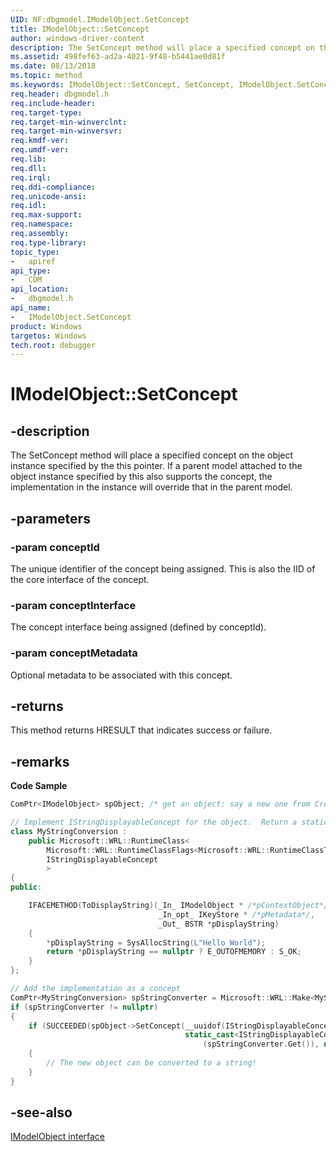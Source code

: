 ```yaml
---
UID: NF:dbgmodel.IModelObject.SetConcept
title: IModelObject::SetConcept
author: windows-driver-content
description: The SetConcept method will place a specified concept on the object instance specified by the this pointer. 
ms.assetid: 498fef63-ad2a-4021-9f48-b5441ae0d81f
ms.date: 08/13/2018 
ms.topic: method
ms.keywords: IModelObject::SetConcept, SetConcept, IModelObject.SetConcept, IModelObject::SetConcept, IModelObject.SetConcept
req.header: dbgmodel.h
req.include-header:
req.target-type:
req.target-min-winverclnt:
req.target-min-winversvr:
req.kmdf-ver:
req.umdf-ver:
req.lib:
req.dll:
req.irql: 
req.ddi-compliance:
req.unicode-ansi:
req.idl:
req.max-support:
req.namespace:
req.assembly:
req.type-library: 
topic_type: 
-	apiref
api_type: 
-	COM
api_location: 
-	dbgmodel.h
api_name: 
-	IModelObject.SetConcept
product: Windows
targetos: Windows
tech.root: debugger
---
```


# IModelObject::SetConcept


## -description

The SetConcept method will place a specified concept on the object instance specified by the this pointer. If a parent model attached to the object instance specified by this also supports the concept, the implementation in the instance will override that in the parent model. 

## -parameters

### -param conceptId
The unique identifier of the concept being assigned. This is also the IID of the core interface of the concept.

### -param conceptInterface
The concept interface being assigned (defined by conceptId).

### -param conceptMetadata
Optional metadata to be associated with this concept.

## -returns
This method returns HRESULT that indicates success or failure.

## -remarks

**Code Sample**

```cpp
ComPtr<IModelObject> spObject; /* get an object: say a new one from CreateSyntheticObject */

// Implement IStringDisplayableConcept for the object.  Return a static "Hello World" string.
class MyStringConversion :
    public Microsoft::WRL::RuntimeClass<
        Microsoft::WRL::RuntimeClassFlags<Microsoft::WRL::RuntimeClassType::ClassicCom>,
        IStringDisplayableConcept
        >
{
public:

    IFACEMETHOD(ToDisplayString)(_In_ IModelObject * /*pContextObject*/, 
                                 _In_opt_ IKeyStore * /*pMetadata*/, 
                                 _Out_ BSTR *pDisplayString)
    {
        *pDisplayString = SysAllocString(L"Hello World");
        return *pDisplayString == nullptr ? E_OUTOFMEMORY : S_OK;
    }
};

// Add the implementation as a concept
ComPtr<MyStringConversion> spStringConverter = Microsoft::WRL::Make<MyStringConversion>();
if (spStringConverter != nullptr)
{
    if (SUCCEEDED(spObject->SetConcept(__uuidof(IStringDisplayableConcept),
                                       static_cast<IStringDisplayableConcept *>
                                           (spStringConverter.Get()), nullptr)))
    {
        // The new object can be converted to a string! 
    }
}
```


## -see-also

[IModelObject interface](nn-dbgmodel-imodelobject.md)
